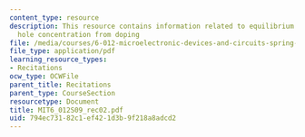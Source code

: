 ```yaml
---
content_type: resource
description: This resource contains information related to equilibrium electron and
  hole concentration from doping
file: /media/courses/6-012-microelectronic-devices-and-circuits-spring-2009/794ec73182c1ef421d3b9f218a8adcd2_MIT6_012S09_rec02.pdf
file_type: application/pdf
learning_resource_types:
- Recitations
ocw_type: OCWFile
parent_title: Recitations
parent_type: CourseSection
resourcetype: Document
title: MIT6_012S09_rec02.pdf
uid: 794ec731-82c1-ef42-1d3b-9f218a8adcd2
---
```

